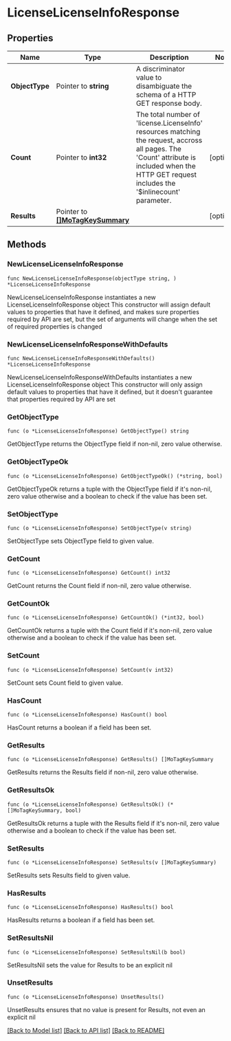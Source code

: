 # LicenseLicenseInfoResponse

## Properties

Name | Type | Description | Notes
------------ | ------------- | ------------- | -------------
**ObjectType** | Pointer to **string** | A discriminator value to disambiguate the schema of a HTTP GET response body. | 
**Count** | Pointer to **int32** | The total number of &#39;license.LicenseInfo&#39; resources matching the request, accross all pages. The &#39;Count&#39; attribute is included when the HTTP GET request includes the &#39;$inlinecount&#39; parameter. | [optional] 
**Results** | Pointer to [**[]MoTagKeySummary**](mo.TagKeySummary.md) |  | [optional] 

## Methods

### NewLicenseLicenseInfoResponse

`func NewLicenseLicenseInfoResponse(objectType string, ) *LicenseLicenseInfoResponse`

NewLicenseLicenseInfoResponse instantiates a new LicenseLicenseInfoResponse object
This constructor will assign default values to properties that have it defined,
and makes sure properties required by API are set, but the set of arguments
will change when the set of required properties is changed

### NewLicenseLicenseInfoResponseWithDefaults

`func NewLicenseLicenseInfoResponseWithDefaults() *LicenseLicenseInfoResponse`

NewLicenseLicenseInfoResponseWithDefaults instantiates a new LicenseLicenseInfoResponse object
This constructor will only assign default values to properties that have it defined,
but it doesn't guarantee that properties required by API are set

### GetObjectType

`func (o *LicenseLicenseInfoResponse) GetObjectType() string`

GetObjectType returns the ObjectType field if non-nil, zero value otherwise.

### GetObjectTypeOk

`func (o *LicenseLicenseInfoResponse) GetObjectTypeOk() (*string, bool)`

GetObjectTypeOk returns a tuple with the ObjectType field if it's non-nil, zero value otherwise
and a boolean to check if the value has been set.

### SetObjectType

`func (o *LicenseLicenseInfoResponse) SetObjectType(v string)`

SetObjectType sets ObjectType field to given value.


### GetCount

`func (o *LicenseLicenseInfoResponse) GetCount() int32`

GetCount returns the Count field if non-nil, zero value otherwise.

### GetCountOk

`func (o *LicenseLicenseInfoResponse) GetCountOk() (*int32, bool)`

GetCountOk returns a tuple with the Count field if it's non-nil, zero value otherwise
and a boolean to check if the value has been set.

### SetCount

`func (o *LicenseLicenseInfoResponse) SetCount(v int32)`

SetCount sets Count field to given value.

### HasCount

`func (o *LicenseLicenseInfoResponse) HasCount() bool`

HasCount returns a boolean if a field has been set.

### GetResults

`func (o *LicenseLicenseInfoResponse) GetResults() []MoTagKeySummary`

GetResults returns the Results field if non-nil, zero value otherwise.

### GetResultsOk

`func (o *LicenseLicenseInfoResponse) GetResultsOk() (*[]MoTagKeySummary, bool)`

GetResultsOk returns a tuple with the Results field if it's non-nil, zero value otherwise
and a boolean to check if the value has been set.

### SetResults

`func (o *LicenseLicenseInfoResponse) SetResults(v []MoTagKeySummary)`

SetResults sets Results field to given value.

### HasResults

`func (o *LicenseLicenseInfoResponse) HasResults() bool`

HasResults returns a boolean if a field has been set.

### SetResultsNil

`func (o *LicenseLicenseInfoResponse) SetResultsNil(b bool)`

 SetResultsNil sets the value for Results to be an explicit nil

### UnsetResults
`func (o *LicenseLicenseInfoResponse) UnsetResults()`

UnsetResults ensures that no value is present for Results, not even an explicit nil

[[Back to Model list]](../README.md#documentation-for-models) [[Back to API list]](../README.md#documentation-for-api-endpoints) [[Back to README]](../README.md)


